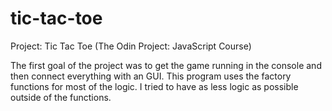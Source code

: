 # tic-tac-toe
Project: Tic Tac Toe (The Odin Project: JavaScript Course)

The first goal of the project was to get the game running in the console and then connect everything with an GUI.
This program uses the factory functions for most of the logic. I tried to have as less logic as possible outside
of the functions.